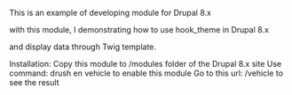 This is an example of developing module for Drupal 8.x

with this module, I demonstrating how to use hook_theme in Drupal 8.x

and display data through Twig template.

Installation:
  Copy this module to /modules folder of the Drupal 8.x site
  Use command: drush en vehicle to enable this module
  Go to this url: /vehicle to see the result
 
